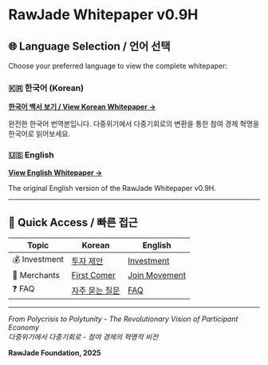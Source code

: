 ﻿# RawJade Whitepaper v0.9H

## 🌐 Language Selection / 언어 선택

Choose your preferred language to view the complete whitepaper:

### 🇰🇷 한국어 (Korean)
**[한국어 백서 보기 / View Korean Whitepaper →](ko/)**

완전한 한국어 번역본입니다. 다중위기에서 다중기회로의 변환을 통한 참여 경제 혁명을 한국어로 읽어보세요.

### 🇺🇸 English
**[View English Whitepaper →](en/)**

The original English version of the RawJade Whitepaper v0.9H.

---

## 🎯 Quick Access / 빠른 접근

| Topic | Korean | English |
|-------|--------|---------|
| 💰 Investment | [투자 제안](ko/part-5-movement/chapter-13-investment.md) | [Investment](en/part-5-movement/chapter-13-investment.md) |
| 🏪 Merchants | [First Comer](ko/part-5-movement/chapter-14-join.md) | [Join Movement](en/part-5-movement/chapter-14-join.md) |
| ❓ FAQ | [자주 묻는 질문](ko/appendices/appendix-e-faq.md) | [FAQ](en/appendices/appendix-e-faq.md) |

---

*From Polycrisis to Polytunity - The Revolutionary Vision of Participant Economy*  
*다중위기에서 다중기회로 - 참여 경제의 혁명적 비전*

**RawJade Foundation, 2025**
